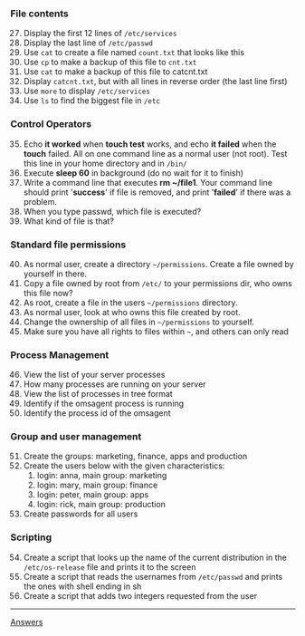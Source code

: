 


### File contents

27. Display the first 12 lines of `/etc/services`
28. Display the last line of `/etc/passwd`
29. Use `cat` to create a file named `count.txt` that looks like this
30. Use `cp` to make a backup of this file to `cnt.txt`
31. Use `cat` to make a backup of this file to catcnt.txt
32. Display `catcnt.txt`, but with all lines in reverse order (the last line first)
33. Use `more` to display `/etc/services`
34. Use `ls` to find the biggest file in `/etc`

### Control Operators

35. Echo **it worked** when **touch test** works, and echo **it failed** when the **touch** failed. All on one command line as a normal user (not root). Test this line in your home directory and in `/bin/` 
36. Execute **sleep 60** in background (do no wait for it to finish)
37. Write a command line that executes **rm ~/file1**. Your command line should print '**success**' if file is removed, and print '**failed**' if there was a problem.
38. When you type passwd, which file is executed?
39. What kind of file is that?

### Standard file permissions

40. As normal user, create a directory `~/permissions`. Create a file owned by yourself in there.
41. Copy a file owned by root from `/etc/` to your permissions dir, who owns this file now?
42. As root, create a file in the users `~/permissions` directory.
43. As normal user, look at who owns this file created by root.
44. Change the ownership of all files in `~/permissions` to yourself.
45. Make sure you have all rights to files within `~`, and others can only read

### Process Management

46. View the list of your server processes
47. How many processes are running on your server
48. View the list of processes in tree format
49. Identify if the omsagent process is running
50. Identify the process id of the omsagent

### Group and user management

51. Create the groups: marketing, finance, apps and production
52. Create the users below with the given characteristics:
    1. login: anna, main group: marketing
    2. login: mary, main group: finance
    3. login: peter, main group: apps
    4. login: rick, main group: production
53. Create passwords for all users

### Scripting

54. Create a script that looks up the name of the current distribution in the `/etc/os-release` file and prints it to the screen
55. Create a script that reads the usernames from `/etc/passwd` and prints the ones with shell ending in sh
56. Create a script that adds two integers requested from the user

-----------
[Answers](https://github.com/ricmmartins/fasthack-linux-answers/blob/main/challenges/lab-firststeps.md)
